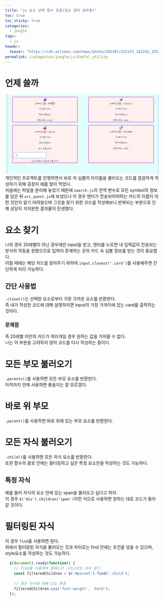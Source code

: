 ```yaml
---
title: "js 요소 선택 함수 모음(입소 준비 공부중)"
toc: true
toc_sticky: true
categories:
  - jungle
tags:
  - js
header:
  teaser: "https://cdn.aitimes.com/news/photo/202307/152333_162242_1553.jpg"
permalink: /categories/jungle/js/Useful_utility
---
```

# 언제 쓸까
![심볼 카드](/assets/images/symbol.jpg)
개인적인 프로젝트를 진행하면서 바로 저 심볼의 타이틀을 불러오는 코드를 깔끔하게 작성하기 위해 굉장히 애를 많이 먹었다.<br>
처음에는 파일을 분리해 놓았기 때문에 `search.js`의 전역 변수로 모든 symbol의 정보를 담은 뒤 `arc_quest.js`에 보냈으나 이 경우 엔터가 전송되어야하는 카드의 이름이 어떤 것인지 알기 어려웠으며 그것을 찾기 위한 코드를 작성해보니 반복되는 부분으로 인해 상당히 지저분한 결과물이 탄생했다.
# 요소 찾기
나의 경우 20레벨이 아닌 경우에만 input을 받고, 엔터를 누르면 내 입력값이 전송되는 방식의 작동을 원했으므로 입력이 존재하는 곳의 카드 속 심볼 정보를 받는 것이 중요했다.<br>
이럴 때에는 해당 카드를 찾아주기 위하여 `input.closest('.card')`를 사용해주면 간단하게 처리 가능하다.
## 간단 사용법
`.closet()`는 선택한 요소로부터 가장 가까운 요소를 반환한다.<br>
즉 내가 작성한 코드에 대해 설명하자면 input의 가장 가까이에 있는 card를 출력하는 것이다.<br>
### 문제점
즉 20레벨 미만의 카드가 여러개일 경우 원하는 값을 가져올 수 없다.<br>
나는 이 부분을 고려하지 않아 코드를 다시 작성하는 중이다.
# 모든 부모 불러오기
`.parents()`를 사용하면 모든 부모 요소를 반환한다.<br>
아직까지 언제 사용하면 좋을지는 잘 모르겠다.
# 바로 위 부모
`.parent()`를 사용하면 바로 위에 있는 부모 요소를 반환한다.<br>
# 모든 자식 불러오기
`.child()`를 사용하면 모든 자식 요소를 반환한다.<br>
또한 함수의 괄호 안에는 필터링하고 싶은 특정 요소만을 작성하는 것도 가능하다.
## 특정 자식
예를 들어 자식의 요소 안에 있는 span을 불러오고 싶다고 하자.<br>
이 경우 `$('div').children('span')`이런 식으로 사용하면 원하는 대로 코드가 돌아갈 것이다.
# 필터링된 자식
이 경우 `find`를 사용하면 된다.<br>
위에서 필터링된 자식을 불러오는 것과 차이로는 find 안에는 조건을 넣을 수 있으며, style요소를 작성하는 것도 가능하다.

```javascript
  $(document).ready(function() {
    // find를 사용하여 클래스가 .child인 자식 찾기
    const filteredChildren = $('#parent').find('.child');

    // 찾은 자식에 대해 CSS 변경
    filteredChildren.css('font-weight', 'bold');
  });
```
